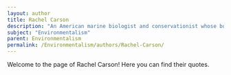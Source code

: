 ```yaml
---
layout: author
title: Rachel Carson
description: "An American marine biologist and conservationist whose book 'Silent Spring' challenged the practices of agricultural scientists and the government, and called for greater environmental awareness and regulation."
subject: "Environmentalism"
parent: Environmentalism
permalink: /Environmentalism/authors/Rachel-Carson/
---
```


Welcome to the page of Rachel Carson! Here you can find their quotes.
